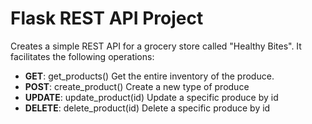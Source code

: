 # Flask REST API Project

Creates a simple REST API for a grocery store called "Healthy Bites". 
It facilitates the following operations:

- **GET**: get_products() Get the entire inventory of the produce.
- **POST**: create_product() Create a new type of produce 
- **UPDATE**: update_product(id) Update a specific produce by id
- **DELETE**: delete_product(id) Delete a specific produce by id

